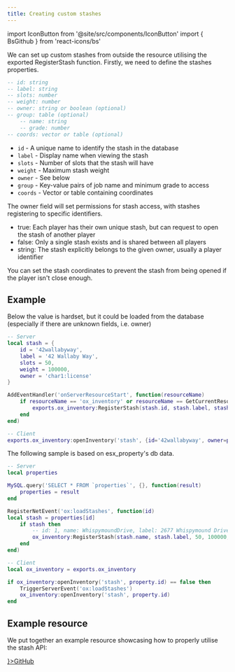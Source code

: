 ```yaml
---
title: Creating custom stashes
---
```


import IconButton from '@site/src/components/IconButton'
import { BsGithub } from 'react-icons/bs'

We can set up custom stashes from outside the resource utilising the exported RegisterStash function. Firstly, we need to define the stashes properties.  

```lua
-- id: string
-- label: string
-- slots: number
-- weight: number
-- owner: string or boolean (optional)
-- group: table (optional)
	-- name: string
	-- grade: number
-- coords: vector or table (optional)
```

- `id` - A unique name to identify the stash in the database
- `label` - Display name when viewing the stash
- `slots` - Number of slots that the stash will have
- `weight` - Maximum stash weight
- `owner` - See below
- `group` - Key-value pairs of job name and minimum grade to access
- `coords` - Vector or table containing coordinates

The owner field will set permissions for stash access, with stashes registering to specific identifiers.
- true: Each player has their own unique stash, but can request to open the stash of another player
- false: Only a single stash exists and is shared between all players
- string: The stash explicitly belongs to the given owner, usually a player identifier

You can set the stash coordinates to prevent the stash from being opened if the player isn't close enough.

## Example

Below the value is hardset, but it could be loaded from the database (especially if there are unknown fields, i.e. owner)
```lua
-- Server
local stash = {
	id = '42wallabyway',
	label = '42 Wallaby Way',
	slots = 50,
	weight = 100000,
	owner = 'char1:license'
}

AddEventHandler('onServerResourceStart', function(resourceName)
	if resourceName == 'ox_inventory' or resourceName == GetCurrentResourceName() then
		exports.ox_inventory:RegisterStash(stash.id, stash.label, stash.slots, stash.weight, stash.owner)
	end
end)

-- Client
exports.ox_inventory:openInventory('stash', {id='42wallabyway', owner=property.owner})
```

The following sample is based on esx_property's db data.
```lua
-- Server
local properties

MySQL.query('SELECT * FROM `properties`', {}, function(result)
	properties = result
end

RegisterNetEvent('ox:loadStashes', function(id)
local stash = properties[id]
	if stash then
		-- id: 1, name: WhispymoundDrive, label: 2677 Whispymound Drive, coords: {"x":118.748,"y":566.573,"z":175.697}
		ox_inventory:RegisterStash(stash.name, stash.label, 50, 100000, true, false, json.encode(stash.room_menu))
	end
end)

-- Client
local ox_inventory = exports.ox_inventory

if ox_inventory:openInventory('stash', property.id) == false then
	TriggerServerEvent('ox:loadStashes')
	ox_inventory:openInventory('stash', property.id)
end
```

## Example resource

We put together an example resource showcasing how to properly utilise the stash API:

<div style={{width: 'fit-content'}}>
	<a href="https://www.github.com/overextended/ox_inventory_examples">
		<IconButton side='left' icon={<BsGithub/>}>GitHub</IconButton>
	</a>
</div>
